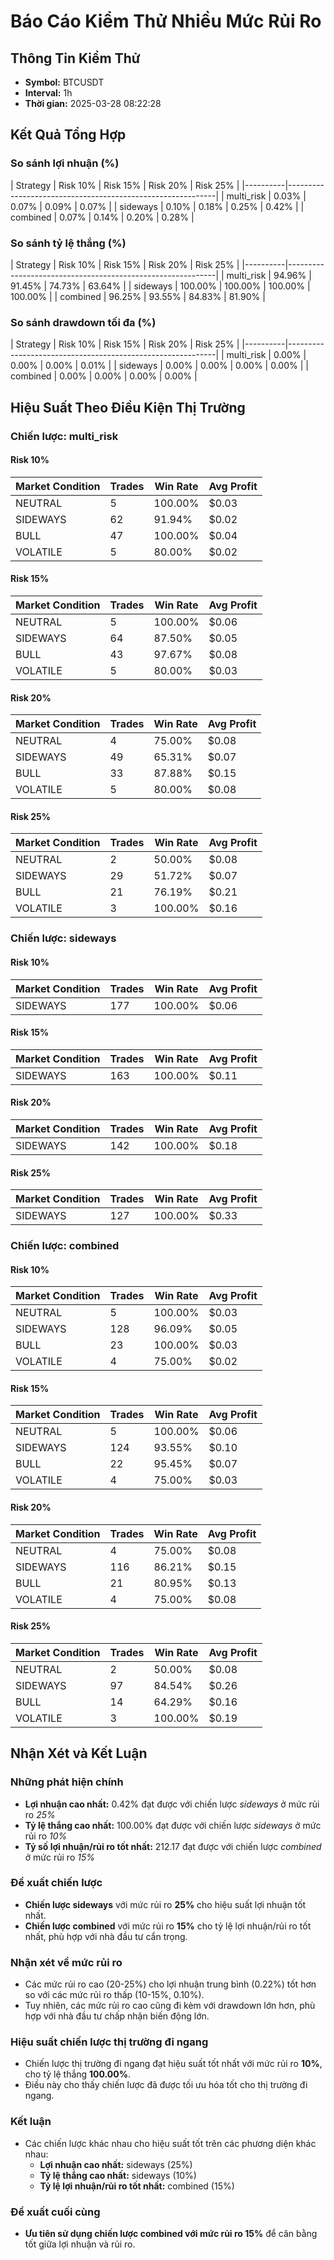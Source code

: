 # Báo Cáo Kiểm Thử Nhiều Mức Rủi Ro

## Thông Tin Kiểm Thử

- **Symbol:** BTCUSDT
- **Interval:** 1h
- **Thời gian:** 2025-03-28 08:22:28

## Kết Quả Tổng Hợp

### So sánh lợi nhuận (%)

| Strategy | Risk 10% | Risk 15% | Risk 20% | Risk 25% |
|----------|------------------------------------------------------------|
| multi_risk | 0.03% | 0.07% | 0.09% | 0.07% |
| sideways | 0.10% | 0.18% | 0.25% | 0.42% |
| combined | 0.07% | 0.14% | 0.20% | 0.28% |

### So sánh tỷ lệ thắng (%)

| Strategy | Risk 10% | Risk 15% | Risk 20% | Risk 25% |
|----------|------------------------------------------------------------|
| multi_risk | 94.96% | 91.45% | 74.73% | 63.64% |
| sideways | 100.00% | 100.00% | 100.00% | 100.00% |
| combined | 96.25% | 93.55% | 84.83% | 81.90% |

### So sánh drawdown tối đa (%)

| Strategy | Risk 10% | Risk 15% | Risk 20% | Risk 25% |
|----------|------------------------------------------------------------|
| multi_risk | 0.00% | 0.00% | 0.00% | 0.01% |
| sideways | 0.00% | 0.00% | 0.00% | 0.00% |
| combined | 0.00% | 0.00% | 0.00% | 0.00% |

## Hiệu Suất Theo Điều Kiện Thị Trường


### Chiến lược: multi_risk


#### Risk 10%

| Market Condition | Trades | Win Rate | Avg Profit |
|-----------------|--------|----------|------------|
| NEUTRAL | 5 | 100.00% | $0.03 |
| SIDEWAYS | 62 | 91.94% | $0.02 |
| BULL | 47 | 100.00% | $0.04 |
| VOLATILE | 5 | 80.00% | $0.02 |

#### Risk 15%

| Market Condition | Trades | Win Rate | Avg Profit |
|-----------------|--------|----------|------------|
| NEUTRAL | 5 | 100.00% | $0.06 |
| SIDEWAYS | 64 | 87.50% | $0.05 |
| BULL | 43 | 97.67% | $0.08 |
| VOLATILE | 5 | 80.00% | $0.03 |

#### Risk 20%

| Market Condition | Trades | Win Rate | Avg Profit |
|-----------------|--------|----------|------------|
| NEUTRAL | 4 | 75.00% | $0.08 |
| SIDEWAYS | 49 | 65.31% | $0.07 |
| BULL | 33 | 87.88% | $0.15 |
| VOLATILE | 5 | 80.00% | $0.08 |

#### Risk 25%

| Market Condition | Trades | Win Rate | Avg Profit |
|-----------------|--------|----------|------------|
| NEUTRAL | 2 | 50.00% | $0.08 |
| SIDEWAYS | 29 | 51.72% | $0.07 |
| BULL | 21 | 76.19% | $0.21 |
| VOLATILE | 3 | 100.00% | $0.16 |

### Chiến lược: sideways


#### Risk 10%

| Market Condition | Trades | Win Rate | Avg Profit |
|-----------------|--------|----------|------------|
| SIDEWAYS | 177 | 100.00% | $0.06 |

#### Risk 15%

| Market Condition | Trades | Win Rate | Avg Profit |
|-----------------|--------|----------|------------|
| SIDEWAYS | 163 | 100.00% | $0.11 |

#### Risk 20%

| Market Condition | Trades | Win Rate | Avg Profit |
|-----------------|--------|----------|------------|
| SIDEWAYS | 142 | 100.00% | $0.18 |

#### Risk 25%

| Market Condition | Trades | Win Rate | Avg Profit |
|-----------------|--------|----------|------------|
| SIDEWAYS | 127 | 100.00% | $0.33 |

### Chiến lược: combined


#### Risk 10%

| Market Condition | Trades | Win Rate | Avg Profit |
|-----------------|--------|----------|------------|
| NEUTRAL | 5 | 100.00% | $0.03 |
| SIDEWAYS | 128 | 96.09% | $0.05 |
| BULL | 23 | 100.00% | $0.03 |
| VOLATILE | 4 | 75.00% | $0.02 |

#### Risk 15%

| Market Condition | Trades | Win Rate | Avg Profit |
|-----------------|--------|----------|------------|
| NEUTRAL | 5 | 100.00% | $0.06 |
| SIDEWAYS | 124 | 93.55% | $0.10 |
| BULL | 22 | 95.45% | $0.07 |
| VOLATILE | 4 | 75.00% | $0.03 |

#### Risk 20%

| Market Condition | Trades | Win Rate | Avg Profit |
|-----------------|--------|----------|------------|
| NEUTRAL | 4 | 75.00% | $0.08 |
| SIDEWAYS | 116 | 86.21% | $0.15 |
| BULL | 21 | 80.95% | $0.13 |
| VOLATILE | 4 | 75.00% | $0.08 |

#### Risk 25%

| Market Condition | Trades | Win Rate | Avg Profit |
|-----------------|--------|----------|------------|
| NEUTRAL | 2 | 50.00% | $0.08 |
| SIDEWAYS | 97 | 84.54% | $0.26 |
| BULL | 14 | 64.29% | $0.16 |
| VOLATILE | 3 | 100.00% | $0.19 |

## Nhận Xét và Kết Luận

### Những phát hiện chính

- **Lợi nhuận cao nhất:** 0.42% đạt được với chiến lược *sideways* ở mức rủi ro *25%*
- **Tỷ lệ thắng cao nhất:** 100.00% đạt được với chiến lược *sideways* ở mức rủi ro *10%*
- **Tỷ số lợi nhuận/rủi ro tốt nhất:** 212.17 đạt được với chiến lược *combined* ở mức rủi ro *15%*

### Đề xuất chiến lược

- **Chiến lược sideways** với mức rủi ro **25%** cho hiệu suất lợi nhuận tốt nhất.
- **Chiến lược combined** với mức rủi ro **15%** cho tỷ lệ lợi nhuận/rủi ro tốt nhất, phù hợp với nhà đầu tư cẩn trọng.

### Nhận xét về mức rủi ro

- Các mức rủi ro cao (20-25%) cho lợi nhuận trung bình (0.22%) tốt hơn so với các mức rủi ro thấp (10-15%, 0.10%).
- Tuy nhiên, các mức rủi ro cao cũng đi kèm với drawdown lớn hơn, phù hợp với nhà đầu tư chấp nhận biến động lớn.

### Hiệu suất chiến lược thị trường đi ngang

- Chiến lược thị trường đi ngang đạt hiệu suất tốt nhất với mức rủi ro **10%**, cho tỷ lệ thắng **100.00%**.
- Điều này cho thấy chiến lược đã được tối ưu hóa tốt cho thị trường đi ngang.

### Kết luận

- Các chiến lược khác nhau cho hiệu suất tốt trên các phương diện khác nhau:
  * **Lợi nhuận cao nhất:** sideways (25%)
  * **Tỷ lệ thắng cao nhất:** sideways (10%)
  * **Tỷ lệ lợi nhuận/rủi ro tốt nhất:** combined (15%)

### Đề xuất cuối cùng

- **Ưu tiên sử dụng chiến lược combined với mức rủi ro 15%** để cân bằng tốt giữa lợi nhuận và rủi ro.
